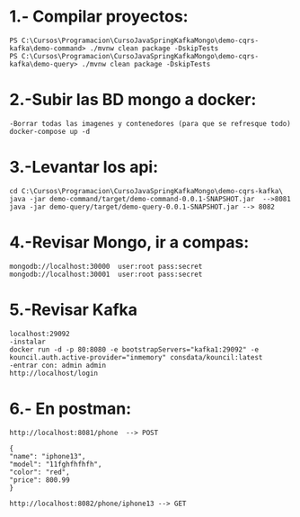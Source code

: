
# 1.- Compilar proyectos:
    PS C:\Cursos\Programacion\CursoJavaSpringKafkaMongo\demo-cqrs-kafka\demo-command> ./mvnw clean package -DskipTests
    PS C:\Cursos\Programacion\CursoJavaSpringKafkaMongo\demo-cqrs-kafka\demo-query> ./mvnw clean package -DskipTests

# 2.-Subir las BD mongo a docker:
    -Borrar todas las imagenes y contenedores (para que se refresque todo)
	docker-compose up -d
	
# 3.-Levantar los api:
	cd C:\Cursos\Programacion\CursoJavaSpringKafkaMongo\demo-cqrs-kafka\
	java -jar demo-command/target/demo-command-0.0.1-SNAPSHOT.jar  -->8081
	java -jar demo-query/target/demo-query-0.0.1-SNAPSHOT.jar --> 8082
		
# 4.-Revisar Mongo, ir a compas:
	mongodb://localhost:30000  user:root pass:secret	
	mongodb://localhost:30001  user:root pass:secret
		
# 5.-Revisar Kafka
	localhost:29092
	-instalar
	docker run -d -p 80:8080 -e bootstrapServers="kafka1:29092" -e kouncil.auth.active-provider="inmemory" consdata/kouncil:latest
	-entrar con: admin admin
	http://localhost/login
	
	
# 6.- En postman:
	http://localhost:8081/phone  --> POST
	
	{
    "name": "iphone13",
    "model": "11fghfhfhfh",
    "color": "red",
    "price": 800.99
	}
	
	http://localhost:8082/phone/iphone13 --> GET
